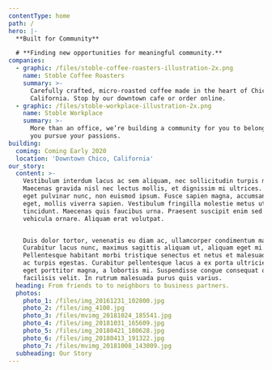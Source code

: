 ```yaml
---
contentType: home
path: /
hero: |-
  **Built for Community**

  # **Finding new opportunities for meaningful community.**
companies:
  - graphic: /files/stoble-coffee-roasters-illustration-2x.png
    name: Stoble Coffee Roasters
    summary: >-
      Carefully crafted, micro-roasted coffee made in the heart of Chico,
      California. Stop by our downtown cafe or order online.
  - graphic: /files/stoble-workplace-illustration-2x.png
    name: Stoble Workplace
    summary: >-
      More than an office, we’re building a community for you to belong while
      you pursue your passions.
building:
  coming: Coming Early 2020
  location: 'Downtown Chico, California'
our_story:
  content: >-
    Vestibulum interdum lacus ac sem aliquam, nec sollicitudin turpis maximus.
    Maecenas gravida nisl nec lectus mollis, et dignissim mi ultrices. Curabitur
    eget pulvinar nunc, non euismod ipsum. Fusce sapien magna, accumsan vel mi
    eget, mollis viverra sapien. Vestibulum fringilla molestie metus ut
    tincidunt. Maecenas quis faucibus urna. Praesent suscipit enim sed erat
    vehicula ornare. Aliquam erat volutpat.


    Duis dolor tortor, venenatis eu diam ac, ullamcorper condimentum magna.
    Curabitur lacus nunc, maximus sagittis aliquam ut, aliquam eget mi.
    Pellentesque habitant morbi tristique senectus et netus et malesuada fames
    ac turpis egestas. Curabitur pellentesque lacus a ex porta ultricies. Mauris
    eget porttitor magna, a lobortis mi. Suspendisse congue consequat quam, a
    facilisis velit. In rutrum malesuada purus quis varius.
  heading: From friends to to neighbors to business partners.
  photos:
    photo_1: /files/img_20161231_102800.jpg
    photo_2: /files/img_4100.jpg
    photo_3: /files/mvimg_20181024_185541.jpg
    photo_4: /files/img_20181031_165609.jpg
    photo_5: /files/img_20180421_180628.jpg
    photo_6: /files/img_20180413_191322.jpg
    photo_7: /files/mvimg_20181008_143009.jpg
  subheading: Our Story
---
```


